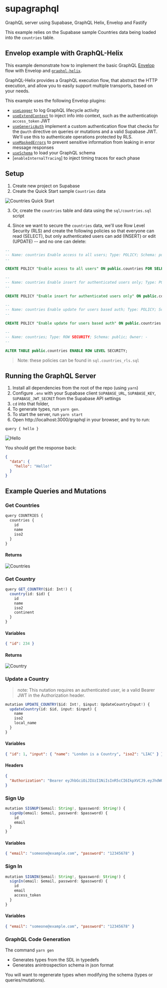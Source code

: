 # supagraphql

GraphQL server using Supabase, GraphQL Helix, Envelop and Fastify

This example relies on the Supabase sample Countries data being loaded into the `countries` table.

## Envelop example with GraphQL-Helix

This example demonstrate how to implement the basic GraphQL [Envelop](https://github.com/dotansimha/envelop) flow with Envelop and [`graphql-helix`](https://github.com/contrawork/graphql-helix).

GraphQL-Helix provides a GraphQL execution flow, that abstract the HTTP execution, and allow you to easily support multiple transports, based on your needs.

This example uses the following Envelop plugins:

- [`useLogger`](https://github.com/dotansimha/envelop/blob/main/packages/core/src/plugins/use-logger.ts) to log GraphQL lifecycle activity
- [`useExtendContext`](https://github.com/dotansimha/envelop/blob/main/packages/core/src/plugins/use-extend-context.ts) to inject info into context, such as the authenticatiojn `access_token` JWT
- [`useGenericAuth`](https://github.com/dotansimha/envelop/tree/main/packages/plugins/generic-auth) implement a custom authentication flow that checks for the `@auth` directive on queries or mutations and a valid Supabase JWT. We'll use this to authenticate operations protected by RLS.
- [`useMaskedErrors`](https://github.com/dotansimha/envelop/blob/main/packages/core/src/plugins/use-masked-errors.ts) to prevent sensitive information from leaking in error message responses
- [`useSchema`](https://github.com/dotansimha/envelop/blob/main/packages/core/src/plugins/use-schema.ts) to load your GraphQL schema
- [`enableInternalTracing`] to inject timing traces for each phase

## Setup

1. Create new project on Supabase
2. Create the Quick Start sample `Countries` data

![Countries Quick Start](https://github.com/dthyresson/supagraphql/blob/main/docs/screens/countries_quick_start.png 'Countries Quick Start')

3. Or, create the `countries` table and data using the `sql/countries.sql` script

4. Since we want to secure the `countries` data, we'll use Row Level Security (RLS) and create the following policies so that everyone can read (SELECT), but only authenticated users can add (INSERT) or edit (UPDATE) -- and no one can delete:

```sql
--
-- Name: countries Enable access to all users; Type: POLICY; Schema: public; Owner: -
--

CREATE POLICY "Enable access to all users" ON public.countries FOR SELECT USING (true);

--
-- Name: countries Enable insert for authenticated users only; Type: POLICY; Schema: public; Owner: -
--

CREATE POLICY "Enable insert for authenticated users only" ON public.countries FOR INSERT WITH CHECK ((auth.role() = 'authenticated'::text));

--
-- Name: countries Enable update for users based auth; Type: POLICY; Schema: public; Owner: -
--

CREATE POLICY "Enable update for users based auth" ON public.countries FOR UPDATE USING ((auth.role() = 'authenticated'::text)) WITH CHECK ((auth.role() = 'authenticated'::text));

--
-- Name: countries; Type: ROW SECURITY; Schema: public; Owner: -
--

ALTER TABLE public.countries ENABLE ROW LEVEL SECURITY;
```

> Note: these policies can be found in `sql.countries_rls.sql`

## Running the GraphQL Server

1. Install all dependencies from the root of the repo (using `yarn`)
2. Configure `.env` with your Supabase client `SUPABASE_URL`, `SUPABASE_KEY`, `SUPABASE_JWT_SECRET` from the Supabase API settings
3. `cd` into that folder,
4. To generate types, run `yarn gen`.
5. To start the server, run `yarn start`
6. Open http://localhost:3000/graphql in your browser, and try to run:

`query { hello }`

![Hello](https://github.com/dthyresson/supagraphql/blob/main/docs/screens/query_hello.png 'Hello')

You should get the response back:

```json
{
  "data": {
    "hello": "Hello!"
  }
}
```

## Example Queries and Mutations

### Get Countries

```ts
query COUNTRIES {
  countries {
    id
    name
    iso2
  }
}
```

#### Returns

![Countries](https://github.com/dthyresson/supagraphql/blob/main/docs/screens/query_countries.png 'Countries')

### Get Country

```ts
query GET_COUNTRY($id: Int!) {
  country(id: $id) {
    id
    name
    iso2
    continent
  }
}
```

#### Variables

```json
{ "id": 234 }
```

#### Returns

![Country](https://github.com/dthyresson/supagraphql/blob/main/docs/screens/query_country.png 'Country')

### Update a Country

> note: This nutation requires an authenticated user, ie a valid Bearer JWT in the Authorization header.

```ts
mutation UPDATE_COUNTRY($id: Int!, $input: UpdateCountryInput!) {
  updateCountry(id: $id, input: $input) {
    name
    iso2
    local_name
  }
}
```

#### Variables

```json
{ "id": 1, "input": { "name": "London is a Country", "iso2": "LIAC" } }
```

#### Headers

```json
{
  "Authorization": "Bearer eyJhbGciOiJIUzI1NiIsInR5cCI6IkpXVCJ9.eyJhdWQiOiJhdXRoZW50aWNhdGVkIiwiZXhwIjoxNjM0MzQ0NTU1LCJzdWIiOiI0NWUyOWJiNS00NTA3LTQ0NTktOTFkNC03NDMxNDU0OGUzODkiLCJlbWFpbCI6ImR0aHlyZXNzb24rc2JnM0BnbWFpbC5jb20iLCJwaG9uZSI6IiIsImFwcF9tZXRhZGF0YSI6eyJwcm92aWRlciI6ImVtYWlsIn0sInVzZXJfbWV0YWRhdGEiOnt9LCJyb2xlIjoiYXV0aGVudGljYXRlZCJ9.f050nI-sCynXBQ3vSkacUFQsQgumClmFpM5PuKe6hek"
}
```

### Sign Up

```ts
mutation SIGNUP($email: String!, $password: String!) {
  signUp(email: $email, password: $password) {
    id
    email
  }
}
```

#### Variables

```json
{ "email": "someone@example.com", "password": "12345678" }
```

### Sign In

```ts
mutation SIGNIN($email: String!, $password: String!) {
  signIn(email: $email, password: $password) {
    id
    email
    access_token
  }
}
```

#### Variables

```json
{ "email": "someone@example.com", "password": "12345678" }
```

### GraphQL Code Generation

The command `yarn gen`

- Generates types from the SDL in typedefs
- Generates anintrospection schema in json format

You will want to regenerate types when modifying the schema (types or queries/mutations).
